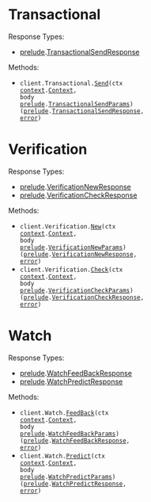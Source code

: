 # Transactional

Response Types:

- <a href="https://pkg.go.dev/github.com/prelude-so/go-sdk">prelude</a>.<a href="https://pkg.go.dev/github.com/prelude-so/go-sdk#TransactionalSendResponse">TransactionalSendResponse</a>

Methods:

- <code title="post /v2/transactional">client.Transactional.<a href="https://pkg.go.dev/github.com/prelude-so/go-sdk#TransactionalService.Send">Send</a>(ctx <a href="https://pkg.go.dev/context">context</a>.<a href="https://pkg.go.dev/context#Context">Context</a>, body <a href="https://pkg.go.dev/github.com/prelude-so/go-sdk">prelude</a>.<a href="https://pkg.go.dev/github.com/prelude-so/go-sdk#TransactionalSendParams">TransactionalSendParams</a>) (<a href="https://pkg.go.dev/github.com/prelude-so/go-sdk">prelude</a>.<a href="https://pkg.go.dev/github.com/prelude-so/go-sdk#TransactionalSendResponse">TransactionalSendResponse</a>, <a href="https://pkg.go.dev/builtin#error">error</a>)</code>

# Verification

Response Types:

- <a href="https://pkg.go.dev/github.com/prelude-so/go-sdk">prelude</a>.<a href="https://pkg.go.dev/github.com/prelude-so/go-sdk#VerificationNewResponse">VerificationNewResponse</a>
- <a href="https://pkg.go.dev/github.com/prelude-so/go-sdk">prelude</a>.<a href="https://pkg.go.dev/github.com/prelude-so/go-sdk#VerificationCheckResponse">VerificationCheckResponse</a>

Methods:

- <code title="post /v2/verification">client.Verification.<a href="https://pkg.go.dev/github.com/prelude-so/go-sdk#VerificationService.New">New</a>(ctx <a href="https://pkg.go.dev/context">context</a>.<a href="https://pkg.go.dev/context#Context">Context</a>, body <a href="https://pkg.go.dev/github.com/prelude-so/go-sdk">prelude</a>.<a href="https://pkg.go.dev/github.com/prelude-so/go-sdk#VerificationNewParams">VerificationNewParams</a>) (<a href="https://pkg.go.dev/github.com/prelude-so/go-sdk">prelude</a>.<a href="https://pkg.go.dev/github.com/prelude-so/go-sdk#VerificationNewResponse">VerificationNewResponse</a>, <a href="https://pkg.go.dev/builtin#error">error</a>)</code>
- <code title="post /v2/verification/check">client.Verification.<a href="https://pkg.go.dev/github.com/prelude-so/go-sdk#VerificationService.Check">Check</a>(ctx <a href="https://pkg.go.dev/context">context</a>.<a href="https://pkg.go.dev/context#Context">Context</a>, body <a href="https://pkg.go.dev/github.com/prelude-so/go-sdk">prelude</a>.<a href="https://pkg.go.dev/github.com/prelude-so/go-sdk#VerificationCheckParams">VerificationCheckParams</a>) (<a href="https://pkg.go.dev/github.com/prelude-so/go-sdk">prelude</a>.<a href="https://pkg.go.dev/github.com/prelude-so/go-sdk#VerificationCheckResponse">VerificationCheckResponse</a>, <a href="https://pkg.go.dev/builtin#error">error</a>)</code>

# Watch

Response Types:

- <a href="https://pkg.go.dev/github.com/prelude-so/go-sdk">prelude</a>.<a href="https://pkg.go.dev/github.com/prelude-so/go-sdk#WatchFeedBackResponse">WatchFeedBackResponse</a>
- <a href="https://pkg.go.dev/github.com/prelude-so/go-sdk">prelude</a>.<a href="https://pkg.go.dev/github.com/prelude-so/go-sdk#WatchPredictResponse">WatchPredictResponse</a>

Methods:

- <code title="post /v2/watch/feedback">client.Watch.<a href="https://pkg.go.dev/github.com/prelude-so/go-sdk#WatchService.FeedBack">FeedBack</a>(ctx <a href="https://pkg.go.dev/context">context</a>.<a href="https://pkg.go.dev/context#Context">Context</a>, body <a href="https://pkg.go.dev/github.com/prelude-so/go-sdk">prelude</a>.<a href="https://pkg.go.dev/github.com/prelude-so/go-sdk#WatchFeedBackParams">WatchFeedBackParams</a>) (<a href="https://pkg.go.dev/github.com/prelude-so/go-sdk">prelude</a>.<a href="https://pkg.go.dev/github.com/prelude-so/go-sdk#WatchFeedBackResponse">WatchFeedBackResponse</a>, <a href="https://pkg.go.dev/builtin#error">error</a>)</code>
- <code title="post /v2/watch/predict">client.Watch.<a href="https://pkg.go.dev/github.com/prelude-so/go-sdk#WatchService.Predict">Predict</a>(ctx <a href="https://pkg.go.dev/context">context</a>.<a href="https://pkg.go.dev/context#Context">Context</a>, body <a href="https://pkg.go.dev/github.com/prelude-so/go-sdk">prelude</a>.<a href="https://pkg.go.dev/github.com/prelude-so/go-sdk#WatchPredictParams">WatchPredictParams</a>) (<a href="https://pkg.go.dev/github.com/prelude-so/go-sdk">prelude</a>.<a href="https://pkg.go.dev/github.com/prelude-so/go-sdk#WatchPredictResponse">WatchPredictResponse</a>, <a href="https://pkg.go.dev/builtin#error">error</a>)</code>
